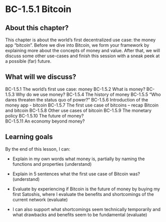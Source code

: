 # BC-1.5.1 Bitcoin

## About this chapter?

This chapter is about the world’s first decentralized use case: the money app “bitcoin”. Before we dive into Bitcoin, we form your framework by explaining more about the concepts of money and value. After that, we will discuss some other use-cases and finish this session with a sneak peek at a possible (far) future.

## What will we discuss? 

BC-1.5.1 The world’s first use case: money 
BC-1.5.2 What is money? 
BC-1.5.3 Why do we use money? 
BC-1.5.4 The history of money
BC-1.5.5 “Who dares threaten the status quo of power?” 
BC-1.5.6 Introduction of the money app - bitcoin
BC-1.5.7 The first use case of bitcoins – recap Bitcoin and bitcoin 
BC-1.5.8 Other use cases of bitcoin
BC-1.5.9 The monetary policy 
BC-1.5.10 The future of money?  
BC-1.5.11 An economy beyond money?


## Learning goals 

By the end of this lesson, I can: 
* Explain in my own words what money is, partially by naming the functions and properties (understand)

* Explain in 5 sentences what the first use case of Bitcoin was? (understand)

* Evaluate by experiencing if Bitcoin is the future of money by buying my first Satoshis, where I evaluate the benefits and shortcomings of the current network (evaluate)

* I can also support what shortcomings seem technically temporarily and what drawbacks and benefits seem to be fundamental (evaluate)

